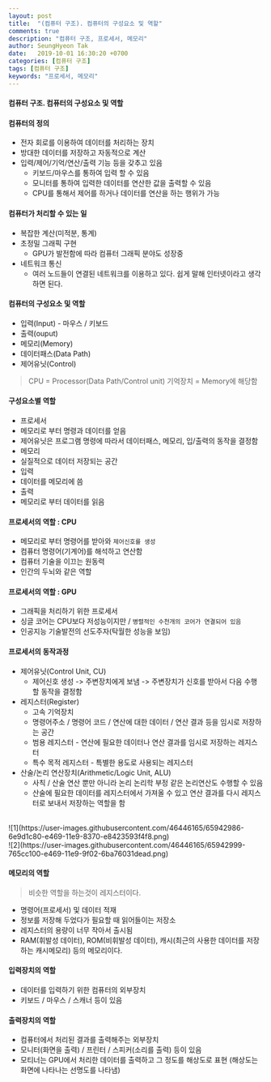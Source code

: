 ```yaml
---
layout: post
title:  "(컴퓨터 구조). 컴퓨터의 구성요소 및 역할"
comments: true
description: "컴퓨터 구조, 프로세서, 메모리"
author: SeungHyeon Tak
date:   2019-10-01 16:30:20 +0700
categories: [컴퓨터 구조]
tags: [컴퓨터 구조]
keywords: "프로세서, 메모리"
---
```

#### 컴퓨터 구조. 컴퓨터의 구성요소 및 역할

#### 컴퓨터의 정의
- 전자 회로를 이용하여 데이터를 처리하는 장치
- 방대한 데이터를 저장하고 자동적으로 계산
- 입력/제어/기억/연산/출력 기능 등을 갖추고 있음
  - 키보드/마우스를 통하여 입력 할 수 있음
  - 모니터를 통하여 입력한 데이터를 연산한 값을 출력할 수 있음
  - CPU를 통해서 제어를 하거나 데이터를 연산을 하는 행위가 가능


#### 컴퓨터가 처리할 수 있는 일
 - 복잡한 계산(미적분, 통계)
 - 초정밀 그래픽 구현
   - GPU가 발전함에 따라 컴퓨터 그래픽 분야도 성장중
 - 네트워크 통신
   - 여러 노드들이 연결된 네트워크를 이용하고 있다. 쉽게 말해 인터넷이라고 생각하면 된다.

#### 컴퓨터의 구성요소 및 역할
 - 입력(Input) - 마우스 / 키보드
 - 출력(ouput)
 - 메모리(Memory)
 - 데이터패스(Data Path)
 - 제어유닛(Control)

> CPU = Processor(Data Path/Control unit)
> 기억장치 = Memory에 해당함

#### 구성요소별 역할
- 프로세서
 - 메모리로 부터 명령과 데이터를 얻음
 - 제어유닛은 프로그램 명령에 따라서 데이터패스, 메모리, 입/출력의 동작을 결정함
- 메모리
 - 실질적으로 데이터 저장되는 공간
- 입력
 - 데이터를 메모리에 씀
- 출력
 - 메모리로 부터 데이터를 읽음

#### 프로세서의 역할 : CPU
 - 메모리로 부터 명령어를 받아와 `제어신호를 생성`
 - 컴퓨터 명령어(기계어)를 해석하고 연산함
 - 컴퓨터 기술을 이끄는 원동력
 - 인간의 두뇌와 같은 역할

#### 프로세서의 역할 : GPU
 - 그래픽을 처리하기 위한 프로세서
 - 싱글 코어는 CPU보다 저성능이지만 / `병렬적인 수천개의 코어가 연결되어 있음`
 - 인공지능 기술발전의 선도주자(탁월한 성능을 보임)

#### 프로세서의 동작과정
 - 제어유닛(Control Unit, CU) 
   - 제어신호 생성 -> 주변장치에게 보냄 -> 주변장치가 신호를 받아서 다음 수행할 동작을 결정함
 - 레지스터(Register)
   - 고속 기억장치
   - 명령어주소 / 명령어 코드 / 연산에 대한 데이터 / 연산 결과 등을 임시로 저장하는 공간
   - 범용 레지스터 - 연산에 필요한 데이터나 연산 결과를 임시로 저장하는 레지스터
   - 특수 목적 레지스터 - 특별한 용도로 사용되는 레지스터
 - 산술/논리 연산장치(Arithmetic/Logic Unit, ALU)
   - 사칙 / 산술 연산 뿐만 아니라 논리 논리학 부정 같은 논리연산도 수행할 수 있음
   - 산술에 필요한 데이터를 레지스터에서 가져올 수 있고 연산 결과를 다시 레지스터로 보내서 저장하는 역할을 함
<br>
![1](https://user-images.githubusercontent.com/46446165/65942986-6e9d1c80-e469-11e9-8370-e8423593f4f8.png)
<br>
![2](https://user-images.githubusercontent.com/46446165/65942999-765cc100-e469-11e9-9f02-6ba76031dead.png)
<br>

#### 메모리의 역할 
> 비슷한 역할을 하는것이 레지스터이다.

 - 명령어(프로세서) 및 데이터 적재
 - 정보를 저장해 두었다가 필요할 때 읽어들이는 저장소
 - 레지스터의 용량이 너무 작아서 출시됨
 - RAM(휘발성 데이터), ROM(비휘발성 데이터), 캐시(최근의 사용한 데이터를 저장하는 캐시메모리) 등의 메모리이다.

#### 입력장치의 역할
 - 데이터를 입력하기 위한 컴퓨터의 외부장치
 - 키보드 / 마우스 / 스캐너 등이 있음

#### 출력장치의 역할
 - 컴퓨터에서 처리된 결과를 출력해주는 외부장치
 - 모니터(화면을 출력) / 프린터 / 스피커(소리를 출력) 등이 있음
 - 모티너는 GPU에서 처리한 데이터를 출력하고 그 정도를 해상도로 표현 (해상도는 화면에 나타나는 선명도를 나타냄)
